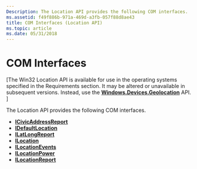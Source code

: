 ```yaml
---
Description: The Location API provides the following COM interfaces.
ms.assetid: f49f886b-971a-469d-a3fb-057f88d8ae43
title: COM Interfaces (Location API)
ms.topic: article
ms.date: 05/31/2018
---
```


# COM Interfaces

\[The Win32 Location API is available for use in the operating systems specified in the Requirements section. It may be altered or unavailable in subsequent versions. Instead, use the [**Windows.Devices.Geolocation**](https://docs.microsoft.com/uwp/api/Windows.Devices.Geolocation) API. \]

The Location API provides the following COM interfaces.

-   [**ICivicAddressReport**](/windows/desktop/api/LocationApi/nn-locationapi-icivicaddressreport)
-   [**IDefaultLocation**](/windows/desktop/api/LocationApi/nn-locationapi-idefaultlocation)
-   [**ILatLongReport**](/windows/desktop/api/LocationApi/nn-locationapi-ilatlongreport)
-   [**ILocation**](/windows/desktop/api/LocationApi/nn-locationapi-ilocation)
-   [**ILocationEvents**](/windows/desktop/api/LocationApi/nn-locationapi-ilocationevents)
-   [**ILocationPower**](/windows/desktop/api/LocationApi/nn-locationapi-ilocationpower)
-   [**ILocationReport**](/windows/desktop/api/LocationApi/nn-locationapi-ilocationreport)

 

 



